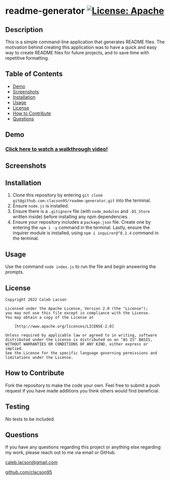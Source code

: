 # readme-generator  [![License: Apache](https://img.shields.io/badge/License-Apache_2.0-blue.svg)](https://opensource.org/licenses/Apache-2.0)

## Description
This is a simple command-line application that generates README files. The motivation behind creating this application was to have a quick and easy way to create README files for future projects, and to save time with repetitive formatting.

## Table of Contents
* [Demo](#demo)
* [Screenshots](#screenshots)
* [Installation](#installation)
* [Usage](#usage)
* [License](#license)
* [How to Contribute](#how-to-contribute)
* [Questions](#questions)

## Demo

### [Click here to watch a walkthrough video!](https://watch.screencastify.com/v/MDi0NBbnUrr7bA2fxzYk)

## Screenshots

## Installation

1. Clone this repository by entering `git clone git@github.com:clacson95/readme-generator.git` into the terminal. 
2. Ensure `node.js` is installed. 
3. Ensure there is a `.gitignore` file (with `node_modules` and `.DS_Store` written inside) before installing any npm dependencies. 
4. Ensure your repository includes a `package.json` file. Create one by entering the `npm i -y` command in the terminal. Lastly, ensure the inquirer module is installed, using `npm i inquirer@^8.2.4` command in the terminal.

## Usage
Use the command `node index.js` to run the file and begin answering the prompts.

## License

    Copyright 2022 Caleb Lacson

    Licensed under the Apache License, Version 2.0 (the "License");
    you may not use this file except in compliance with the License.
    You may obtain a copy of the License at

        [http://www.apache.org/licenses/LICENSE-2.0]

    Unless required by applicable law or agreed to in writing, software
    distributed under the License is distributed on an "AS IS" BASIS,
    WITHOUT WARRANTIES OR CONDITIONS OF ANY KIND, either express or implied.
    See the License for the specific language governing permissions and
    limitations under the License.

## How to Contribute
Fork the repository to make the code your own. Feel free to submit a push request if you have made additions you think others would find beneficial.

## Testing
No tests to be included.

## Questions
If you have any questions regarding this project or anything else regarding my work, please reach out to me via email or GitHub.

[caleb.lacson@gmail.com](caleb.lacson@gmail.com)
  
[github.com/clacson95](github.com/clacson95)
